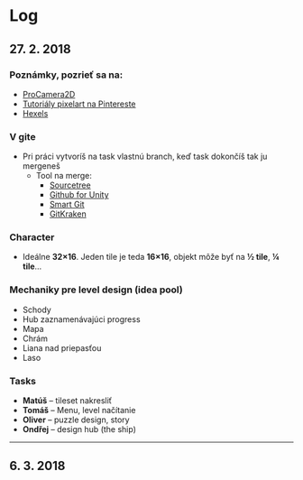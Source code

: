 # Log

## 27. 2. 2018

### Poznámky, pozrieť sa na:

* [ProCamera2D](http://www.procamera2d.com/)
* [Tutoriály pixelart na Pintereste](https://cz.pinterest.com/search/pins/?q=pixel%20art%20tutorial&rs=typed&term_meta[]=pixel%7Ctyped&term_meta[]=art%7Ctyped&term_meta[]=tutorial%7Ctyped)
* [Hexels](https://www.marmoset.co/hexels/)

### V gite 

* Pri práci vytvoríš na task vlastnú branch, keď task dokončíš tak ju mergeneš
    * Tool na merge:
	    * [Sourcetree](https://www.sourcetreeapp.com/)
	    * [Github for Unity](https://unity.github.com/)
	    * [Smart Git](https://www.syntevo.com/smartgit/)
		* [GitKraken](https://www.gitkraken.com/github-student-developer-pack)

### Character 

* Ideálne **32×16**. Jeden tile je teda **16×16**, objekt môže byť na **½ tile**, **¼ tile**…

### Mechaniky pre level design (idea pool)

* Schody
* Hub zaznamenávajúci progress
* Mapa
* Chrám
* Liana nad priepasťou
* Laso

### Tasks

* **Matúš** – tileset nakresliť
* **Tomáš** – Menu, level načítanie
* **Oliver** – puzzle design, story
* **Ondřej** – design hub (the ship)

---

## 6. 3. 2018